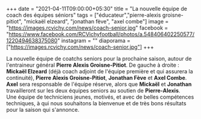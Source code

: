 +++
date = "2021-04-11T09:00:00+05:30"
title = "La nouvelle équipe de coach des équipes séniors"
tags = ["éducateur","pierre-alexis groisne-pitiot", "mickaël elzeard", "jonathan fève", "axel combe"]
image = "https://images.rcvichy.com/news/coach-senior.jpg"
facebook = "https://www.facebook.com/RCVichyfootball/photos/a.548406402250577/1220494638375080"
instagram = ""
diaporama = ["https://images.rcvichy.com/news/coach-senior.jpg"]
+++

La nouvelle équipe de coatchs seniors pour la prochaine saison, autour de l'entraineur général **Pierre Alexis Groisne-Pitiot**.
De gauche à droite : **Mickaël Elzeard** (déjà coach adjoint de l'équipe première et qui assurera la continuité), **Pierre Alexis Groisne-Pitiot**, **Jonathan Fève** et **Axel Combe**.  
**Axel** sera responsable de l'équipe réserve, alors que **Mickaël** et **Jonathan** travailleront sur les deux équipes seniors au soutien de **Pierre-Alexis**.  
Une équipe de techniciens jeunes, motivés, et avec de belles compétences techniques, à qui nous souhaitons la bienvenue et de très bons résultats pour la saison qui s'annonce.
